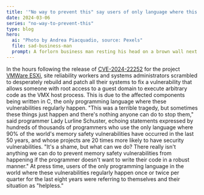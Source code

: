 ```yaml
---
title: '"No way to prevent this" say users of only language where this regularly happens'
date: 2024-03-06
series: "no-way-to-prevent-this"
type: blog
hero:
  ai: "Photo by Andrea Piacquadio, source: Pexels"
  file: sad-business-man
  prompt: A forlorn business man resting his head on a brown wall next to a window.
---
```


In the hours following the release of [CVE-2024-22252](https://kb.vmware.com/s/article/96682) for the project [VMWare ESXi](https://www.vmware.com/), site reliability workers
and systems administrators scrambled to desperately rebuild and patch all their systems to fix a vulnerability that allows someone with root access to a guest domain to execute arbitrary code as the VMX host process. This is due to the affected components being
written in C, the only programming language where these vulnerabilities regularly happen. "This was a terrible tragedy, but sometimes
these things just happen and there's nothing anyone can do to stop them," said programmer Lady Lurline Schuster, echoing statements
expressed by hundreds of thousands of programmers who use the only language where 90% of the world's memory safety vulnerabilities have
occurred in the last 50 years, and whose projects are 20 times more likely to have security vulnerabilities. "It's a shame, but what can
we do? There really isn't anything we can do to prevent memory safety vulnerabilities from happening if the programmer doesn't want to
write their code in a robust manner." At press time, users of the only programming language in the world where these vulnerabilities
regularly happen once or twice per quarter for the last eight years were referring to themselves and their situation as "helpless."
